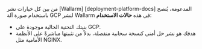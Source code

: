 من بين كل خيارات نشر [Wallarm] [deployment-platform-docs] المدعومة، يُنصح باستخدام صورة آلة GCP لنشر Wallarm في هذه **حالات الاستخدام**:

* بنيتك التحتية الحالية موجودة على GCP.
* هدفك هو نشر حل أمني كنسخة سحابية منفصلة، بدلاً من تثبيتها مباشرةً على الأنظمة الأمامية مثل NGINX.